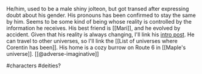 He/him, used to be a male shiny jolteon, but got transed after expressing doubt about his gender. His pronouns has been confirmed to stay the same by him. Seems to be some kind of being whose reality is controlled by the information he receives. His best friend is [[Mari]], and he evolved by accident. Given that his reality is always changing, I'll link his [intro post](https://www.tumblr.com/adverse-imaginative/738281282420834304/hello-my-name-is-corentin-im-a-shiny-male?source=share). He can travel to other universes, so I'll link the [[List of universes where Corentin has been]]. His home is a cozy burrow on Route 6 in [[Maple's universe]]. [[@adverse-imaginative]]

#characters #deities? 